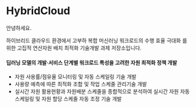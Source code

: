 # HybridCloud

안녕하세요.

하이브리드 클라우드 환경에서 고부하 복합 머신러닝 워크로드의  수행 효율 극대화 를 위한 고집적 연산자원 배치 최적화 기술개발 과제 저장소입니다.

#### 딥러닝 모델의 개발·서비스 단계별 워크로드 특성을 고려한 자원 최적화 정책 개발
  - 자원 사용률/점유율 모니터링 및 자동 스케일링 기술 개발
  - 사용량 예측에 따른 최적화 조합 및 작업 스케줄 관리기술 개발
  - 실시간 자원 활용현황과 자원배분 스케줄을 종합적으로 분석하여 실시간 자원 자동 스케일링 및 자원 할당 스케줄 자동 조정 기술 개발
